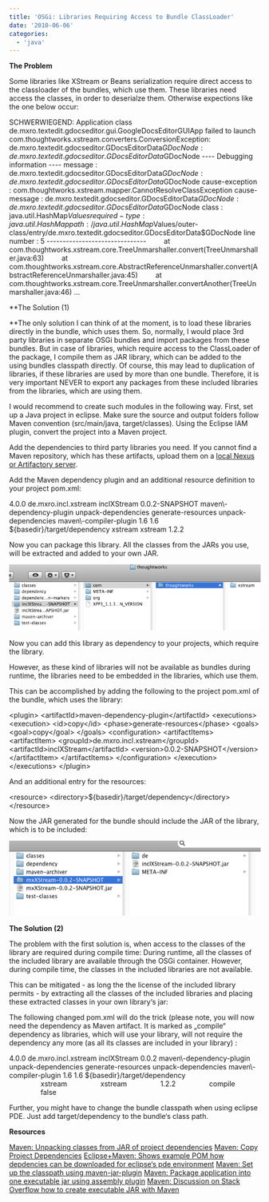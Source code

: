 ```yaml
---
title: 'OSGi: Libraries Requiring Access to Bundle ClassLoader'
date: '2010-06-06'
categories:
  - 'java'
---
```


**The Problem**

Some libraries like XStream or Beans serialization require direct access to the classloader of the bundles, which use them. These libraries need access the classes, in order to deserialze them. Otherwise expections like the one below occur:

SCHWERWIEGEND: Application class de.mxro.textedit.gdocseditor.gui.GoogleDocsEditorGUIApp failed to launch com.thoughtworks.xstream.converters.ConversionException: de.mxro.textedit.gdocseditor.GDocsEditorData$GDocNode : de.mxro.textedit.gdocseditor.GDocsEditorData$GDocNode \---- Debugging information ---- message : de.mxro.textedit.gdocseditor.GDocsEditorData$GDocNode : de.mxro.textedit.gdocseditor.GDocsEditorData$GDocNode cause-exception : com.thoughtworks.xstream.mapper.CannotResolveClassException cause-message : de.mxro.textedit.gdocseditor.GDocsEditorData$GDocNode : de.mxro.textedit.gdocseditor.GDocsEditorData$GDocNode class : java.util.HashMap$Values required-type : java.util.HashMap path : /java.util.HashMap$Values/outer-class/entry/de.mxro.textedit.gdocseditor.GDocsEditorData$GDocNode line number : 5 \-------------------------------         at com.thoughtworks.xstream.core.TreeUnmarshaller.convert(TreeUnmarshaller.java:63)         at com.thoughtworks.xstream.core.AbstractReferenceUnmarshaller.convert(AbstractReferenceUnmarshaller.java:45)         at com.thoughtworks.xstream.core.TreeUnmarshaller.convertAnother(TreeUnmarshaller.java:46) ...

\*\*The Solution (1)

\*\*The only solution I can think of at the moment, is to load these libraries directly in the bundle, which uses them. So, normally, I would place 3rd party libraries in separate OSGi bundles and import packages from these bundles. But in case of libraries, which require access to the ClassLoader of the package, I compile them as JAR library, which can be added to the using bundles classpath directly. Of course, this may lead to duplication of libraries, if these libraries are used by more than one bundle. Therefore, it is very important NEVER to export any packages from these included libraries from the libraries, which are using them.

I would recommend to create such modules in the following way. First, set up a Java project in eclipse. Make sure the source and output folders follow Maven convention (src/main/java, target/classes). Using the Eclipse IAM plugin, convert the project into a Maven project.

Add the dependencies to third party libraries you need. If you cannot find a Maven repository, which has these artifacts, upload them on a [local Nexus or Artifactory server](http://maxrohde.com/2010/05/29/setting-up-a-maven-repository-using-nexus-and-artifactory/).

Add the Maven dependency plugin and an additional resource definition to your project pom.xml:

<?xml version\="1.0" encoding\="UTF-8"?><project\> <modelVersion\>4.0.0</modelVersion\> <groupId\>de.mxro.incl.xstream</groupId\> <artifactId\>inclXStream</artifactId\> <version\>0.0.2-SNAPSHOT</version\> <build\> <plugins\> <plugin\> <artifactId\>maven\-dependency-plugin</artifactId\> <executions\> <execution\> <id\>unpack-dependencies</id\> <phase\>generate-resources</phase\> <goals\> <goal\>unpack-dependencies</goal\> </goals\> </execution\> </executions\> </plugin\> <plugin\> <artifactId\>maven\-compiler-plugin</artifactId\> <configuration\> <source\>1.6</source\> <target\>1.6</target\> </configuration\> </plugin\> </plugins\> <resources\> <resource\> <directory\>${basedir}/target/dependency</directory\> </resource\> </resources\> </build\> <dependencies\> <dependency\> <groupId\>xstream</groupId\> <artifactId\>xstream</artifactId\> <version\>1.2.2</version\> </dependency\> </dependencies\> </project\>

Now you can package this library. All the classes from the JARs you use, will be extracted and added to your own JAR.

![bildschirmfoto2010-06-06um15-29-232.png](images/bildschirmfoto2010-06-06um15-29-232.png)

Now you can add this library as dependency to your projects, which require the library.

However, as these kind of libraries will not be available as bundles during runtime, the libraries need to be embedded in the libraries, which use them.

This can be accomplished by adding the following to the project pom.xml of the bundle, which uses the library:

<plugin\> <artifactId\>maven\-dependency-plugin</artifactId\> <executions\> <execution\> <id\>copy</id\> <phase\>generate-resources</phase\> <goals\> <goal\>copy</goal\> </goals\> <configuration\> <artifactItems\> <artifactItem\> <groupId\>de.mxro.incl.xstream</groupId\> <artifactId\>inclXStream</artifactId\> <version\>0.0.2-SNAPSHOT</version\> </artifactItem\> </artifactItems\> </configuration\> </execution\> </executions\> </plugin\>

And an additional entry for the resources:

<resource\> <directory\>${basedir}/target/dependency</directory\> </resource\>

Now the JAR generated for the bundle should include the JAR of the library, which is to be included:

![bildschirmfoto2010-06-06um15-50-322.png](images/bildschirmfoto2010-06-06um15-50-322.png)

**The Solution (2)**

The problem with the first solution is, when access to the classes of the library are required during compile time: During runtime, all the classes of the included library are available through the OSGi container. However, during compile time, the classes in the included libraries are not available.

This can be mitigated - as long the the license of the included library permits - by extracting all the classes of the included libraries and placing these extracted classes in your own library‘s jar:

The following changed pom.xml will do the trick (please note, you will now need the dependency as Maven artifact. It is marked as „compile“ dependency as libraries, which will use your library, will not require the dependency any more (as all its classes are included in your library) :

<?xml version\=“1.0” encoding\=“UTF-8”?><project\> <modelVersion\>4.0.0</modelVersion\> <groupId\>de.mxro.incl.xstream</groupId\> <artifactId\>inclXStream</artifactId\> <version\>0.0.2</version\> <build\> <plugins\> <plugin\> <artifactId\>maven\-dependency-plugin</artifactId\> <executions\> <execution\> <id\>unpack-dependencies</id\> <phase\>generate-resources</phase\> <goals\> <goal\>unpack-dependencies</goal\> </goals\> </execution\> </executions\> </plugin\> <plugin\> <artifactId\>maven\-compiler-plugin</artifactId\> <configuration\> <source\>1.6</source\> <target\>1.6</target\> </configuration\> </plugin\> </plugins\> <resources\> <resource\> <directory\>${basedir}/target/dependency</directory\> </resource\> </resources\> </build\> <dependencies\>         <dependency\>                 <groupId\>xstream</groupId\>                 <artifactId\>xstream</artifactId\>                 <version\>1.2.2</version\>                 <scope\>compile</scope\>                 <optional\>false</optional\>         </dependency\> </dependencies\> </project\>

Further, you might have to change the bundle classpath when using eclipse PDE. Just add target/dependency to the bundle‘s class path.

**Resources**

[Maven: Unpacking classes from JAR of project dependencies](http://maven.apache.org/plugins/maven-dependency-plugin/examples/unpacking-project-dependencies.html) [Maven: Copy Project Dependencies](http://maven.apache.org/plugins/maven-dependency-plugin/examples/copying-project-dependencies.html) [Eclipse+Maven: Shows example POM how depdencies can be downloaded for eclipse‘s pde environment](http://felix.apache.org/site/apache-felix-maven-bundle-plugin-bnd.html) [Maven: Set up the classpath using maven-jar-plugin](http://maven.apache.org/shared/maven-archiver/examples/classpath.html) [Maven: Package application into one executable jar using assembly plugin](http://maven.apache.org/plugins/maven-assembly-plugin/usage.html) [Maven: Discussion on Stack Overflow how to create executable JAR with Maven](http://stackoverflow.com/questions/574594/how-can-i-create-an-executable-jar-with-dependencies-using-maven)

